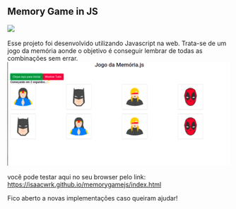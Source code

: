 ## Memory Game in JS
![](https://img.shields.io/badge/JavaScript-F7DF1E?style=for-the-badge&logo=javascript&logoColor=black) 

Esse projeto foi desenvolvido utilizando Javascript na web.
Trata-se de um jogo da memória aonde o objetivo é conseguir lembrar de todas as combinações sem errar.
![](arquivos/ex.png)


você pode testar aqui no seu browser pelo link:
https://isaacwrk.github.io/memorygamejs/index.html

Fico aberto a novas implementações caso queiram ajudar!